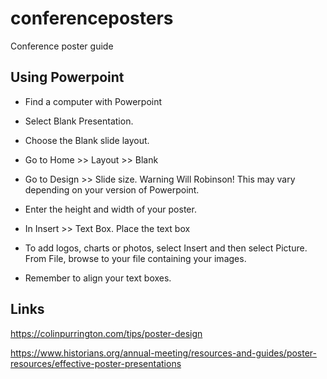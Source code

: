 # conferenceposters
Conference poster guide


## Using Powerpoint

- Find a computer with Powerpoint

- Select Blank Presentation.

- Choose the Blank slide layout.

- Go to Home >> Layout >> Blank

- Go to Design >> Slide size. Warning Will Robinson! This may vary depending on your version of Powerpoint.

- Enter the height and width of your poster.

- In Insert >> Text Box. Place the text box 

- To add logos, charts or photos, select Insert and then select Picture. From File, browse to your file containing your images. 

- Remember to align your text boxes.

## Links

https://colinpurrington.com/tips/poster-design

https://www.historians.org/annual-meeting/resources-and-guides/poster-resources/effective-poster-presentations
